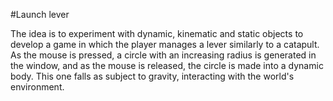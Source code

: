 #Launch lever

The idea is to experiment with dynamic, kinematic and static objects to develop a game in which the player manages a lever similarly to a catapult. As the mouse is pressed, a circle with an increasing radius is generated in the window, and as the mouse is released, the circle is made into a dynamic body. This one falls as subject to gravity, interacting with the world's environment.

